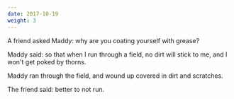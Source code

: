```yaml
---
date: 2017-10-19
weight: 3
---
```


A friend asked Maddy: why are you coating yourself with grease?

Maddy said: so that when I run through a field, no dirt will stick to me, and I won't get poked by thorns.

Maddy ran through the field, and wound up covered in dirt and scratches.

The friend said: better to not run.

<!-- The more Maddy tries to avoid worrying and thoughts, the more they plague her. Better to not try, to lose oneself in the task. The running does itself, and Maddy is lost. -->
